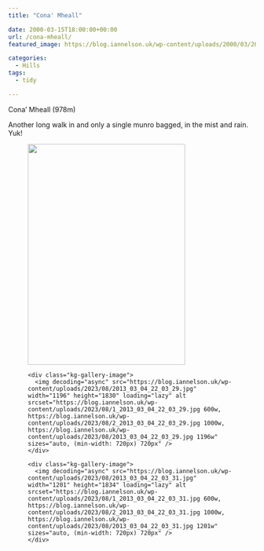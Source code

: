 ```yaml
---
title: "Cona' Mheall"

date: 2000-03-15T18:00:00+00:00
url: /cona-mheall/
featured_image: https://blog.iannelson.uk/wp-content/uploads/2000/03/2013_03_04_22_03_31-1.jpg

categories:
  - Hills
tags:
  - tidy

---
```

Cona&#8217; Mheall (978m)

Another long walk in and only a single munro bagged, in the mist and rain. Yuk!<figure class="kg-card kg-gallery-card kg-width-wide"> 

<div class="kg-gallery-container">
  <div class="kg-gallery-row">
    <div class="kg-gallery-image">
      <img decoding="async" src="https://blog.iannelson.uk/wp-content/uploads/2023/08/bjc01.jpg" width="320" height="450" loading="lazy" alt />
    </div>
    
    <div class="kg-gallery-image">
      <img decoding="async" src="https://blog.iannelson.uk/wp-content/uploads/2023/08/2013_03_04_22_03_29.jpg" width="1196" height="1830" loading="lazy" alt srcset="https://blog.iannelson.uk/wp-content/uploads/2023/08/1_2013_03_04_22_03_29.jpg 600w, https://blog.iannelson.uk/wp-content/uploads/2023/08/2_2013_03_04_22_03_29.jpg 1000w, https://blog.iannelson.uk/wp-content/uploads/2023/08/2013_03_04_22_03_29.jpg 1196w" sizes="auto, (min-width: 720px) 720px" />
    </div>
    
    <div class="kg-gallery-image">
      <img decoding="async" src="https://blog.iannelson.uk/wp-content/uploads/2023/08/2013_03_04_22_03_31.jpg" width="1201" height="1834" loading="lazy" alt srcset="https://blog.iannelson.uk/wp-content/uploads/2023/08/1_2013_03_04_22_03_31.jpg 600w, https://blog.iannelson.uk/wp-content/uploads/2023/08/2_2013_03_04_22_03_31.jpg 1000w, https://blog.iannelson.uk/wp-content/uploads/2023/08/2013_03_04_22_03_31.jpg 1201w" sizes="auto, (min-width: 720px) 720px" />
    </div>
  </div>
</div></figure>